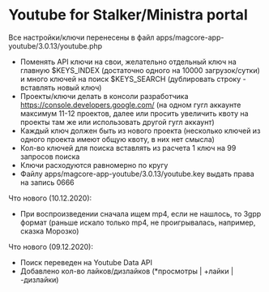 # Youtube for Stalker/Ministra portal

Все настройки/ключи перенесены в файл apps/magcore-app-youtube/3.0.13/youtube.php
- Поменять API ключи на свои, желательно отдельный ключ на главную $KEYS_INDEX (достаточно одного на 10000 загрузок/сутки) и много ключей на поиск $KEYS_SEARCH (дублировать строку - вставлять новый ключ)
- Проекты/ключи делать в консоли разработчика https://console.developers.google.com/ (на одном гугл аккаунте максимум 11-12 проектов, далее или просить увеличить квоту на проекты там же или использовать другой гугл аккаунт)
- Каждый ключ должен быть из нового проекта (несколько ключей из одного проекта имеют общую квоту, в них нет смысла)
- Кол-во ключей для поиска вставлять из расчета 1 ключ на 99 запросов поиска
- Ключи расходуются равномерно по кругу
- Файлу apps/magcore-app-youtube/3.0.13/youtube.key выдать права на запись 0666

Что нового (10.12.2020):
- При воспроизведении сначала ищем mp4, если не нашлось, то 3gpp формат (раньше искало только mp4, не проигрывалась, например, сказка Морозко)

Что нового (09.12.2020):
- Поиск переведен на Youtube Data API
- Добавлено кол-во лайков/дизлайков (*просмотры | +лайки | -дизлайки)